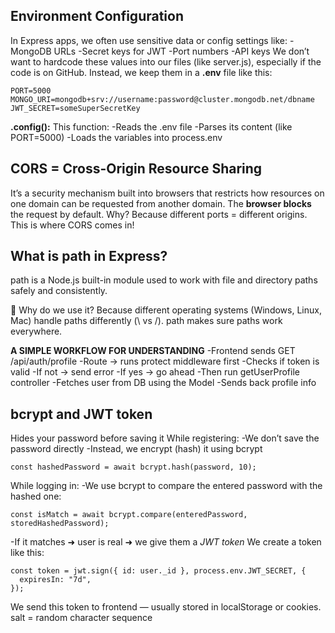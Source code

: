 ## Environment Configuration

In Express apps, we often use sensitive data or config settings like:
-MongoDB URLs
-Secret keys for JWT
-Port numbers
-API keys
We don’t want to hardcode these values into our files (like server.js), especially if the code is on GitHub.
Instead, we keep them in a **.env** file like this:

```
PORT=5000
MONGO_URI=mongodb+srv://username:password@cluster.mongodb.net/dbname
JWT_SECRET=someSuperSecretKey

```

**.config():**
This function:
-Reads the .env file
-Parses its content (like PORT=5000)
-Loads the variables into process.env

## CORS = Cross-Origin Resource Sharing

It’s a security mechanism built into browsers that restricts how resources on one domain can be requested from another domain.
The **browser blocks** the request by default.
Why? Because different ports = different origins.
This is where CORS comes in!

## What is path in Express?

path is a Node.js built-in module used to work with file and directory paths safely and consistently.

🔧 Why do we use it?
Because different operating systems (Windows, Linux, Mac) handle paths differently (\ vs /). path makes sure paths work everywhere.

**A SIMPLE WORKFLOW FOR UNDERSTANDING**
-Frontend sends GET /api/auth/profile
-Route → runs protect middleware first
-Checks if token is valid
-If not → send error
-If yes → go ahead
-Then run getUserProfile controller
-Fetches user from DB using the Model
-Sends back profile info


## bcrypt and JWT token
Hides your password before saving it
While registering:
-We don’t save the password directly
-Instead, we encrypt (hash) it using bcrypt
```
const hashedPassword = await bcrypt.hash(password, 10);

```
While logging in:
-We use bcrypt to compare the entered password with the hashed one:
```
const isMatch = await bcrypt.compare(enteredPassword, storedHashedPassword);
```
-If it matches ➜ user is real ➜ we give them a *JWT token*
We create a token like this:
```
const token = jwt.sign({ id: user._id }, process.env.JWT_SECRET, {
  expiresIn: "7d",
});

```
We send this token to frontend — usually stored in localStorage or cookies.
salt = random character sequence